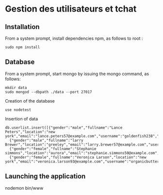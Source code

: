 # Gestion des utilisateurs et tchat

## Installation

From a system prompt, install dependencies npm, as follows to root :

```
sudo npm install
```

## Database

From a system prompt, start mongo by issuing the mongo command, as follows:

```
mkdir data
sudo mongod --dbpath ./data --port 27017
```

Creation of the database

```
use nodetest
```

Insertion of data

```
db.userlist.insert([{"gender":"male","fullname":"Lance Peters","location":"new york","email":"lance.peters57@example.com","username":"goldenfish238","password":"manchester","age":"32","picture":"http://api.randomuser.me/portraits/men/54.jpg"},
  {"gender":"male","fullname":"larry Brewer","location":"greeley","email":"larry.brewer57@example.com","username":"greengoose535","password":"snapon","age":45,"picture":"http://api.randomuser.me/portraits/men/32.jpg"},
  {"gender":"female","fullname":"Stephanie simmons","location":"aurora","email":"stephanie.simmons50@example.com","username":"whitemouse257","age":"27","password":"john","picture":"http://api.randomuser.me/portraits/women/90.jpg"},
  {"gender":"female","fullname":"Veronica Larson","location":"new york","email":"veronica.larson93@example.com","username":"organicbutterfly844","password":"easton","age":24,"picture":"http://api.randomuser.me/portraits/women/65.jpg"}])
```

## Launching the application

nodemon bin/www
